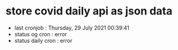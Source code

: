 # store covid daily api as json data

- last cronjob : Thursday, 29 July 2021 00:39:41
- status og cron : error
- status daily cron : error
      
      